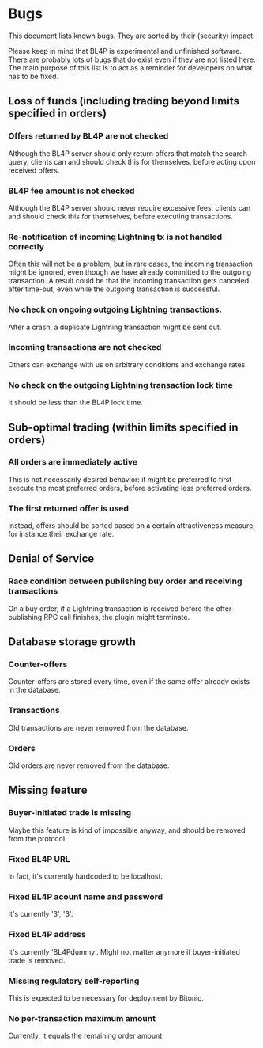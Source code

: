 # Bugs
This document lists known bugs.
They are sorted by their (security) impact.

Please keep in mind that BL4P is experimental and unfinished software.
There are probably lots of bugs that do exist even if they are not listed here.
The main purpose of this list is to act as a reminder for developers on what
has to be fixed.


## Loss of funds (including trading beyond limits specified in orders)

### Offers returned by BL4P are not checked
Although the BL4P server should only return offers that match the search query,
clients can and should check this for themselves, before acting upon received
offers.

### BL4P fee amount is not checked
Although the BL4P server should never require excessive fees,
clients can and should check this for themselves, before executing transactions.


### Re-notification of incoming Lightning tx is not handled correctly
Often this will not be a problem, but in rare cases, the incoming transaction
might be ignored, even though we have already committed to the outgoing
transaction.
A result could be that the incoming transaction gets canceled after time-out,
even while the outgoing transaction is successful.


### No check on ongoing outgoing Lightning transactions.
After a crash, a duplicate Lightning transaction might be sent out.


### Incoming transactions are not checked
Others can exchange with us on arbitrary conditions and exchange rates.


### No check on the outgoing Lightning transaction lock time
It should be less than the BL4P lock time.


## Sub-optimal trading (within limits specified in orders)

### All orders are immediately active
This is not necessarily desired behavior: it might be preferred to first
execute the most preferred orders, before activating less preferred orders.

### The first returned offer is used
Instead, offers should be sorted based on a certain attractiveness measure,
for instance their exchange rate.


## Denial of Service

### Race condition between publishing buy order and receiving transactions
On a buy order, if a Lightning transaction is received before the
offer-publishing RPC call finishes, the plugin might terminate.


## Database storage growth

### Counter-offers
Counter-offers are stored every time, even if the same offer already exists in
the database.

### Transactions
Old transactions are never removed from the database.

### Orders
Old orders are never removed from the database.


## Missing feature

### Buyer-initiated trade is missing
Maybe this feature is kind of impossible anyway, and should be removed from the
protocol.


### Fixed BL4P URL
In fact, it's currently hardcoded to be localhost.


### Fixed BL4P acount name and password
It's currently '3', '3'.


### Fixed BL4P address
It's currently 'BL4Pdummy'.
Might not matter anymore if buyer-initiated trade is removed.


### Missing regulatory self-reporting
This is expected to be necessary for deployment by Bitonic.


### No per-transaction maximum amount
Currently, it equals the remaining order amount.

